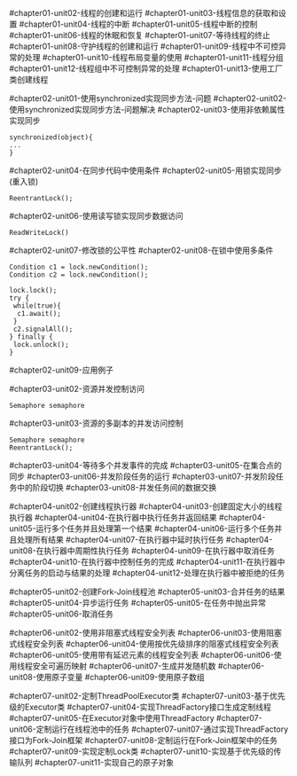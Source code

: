 #chapter01-unit02-线程的创建和运行
#chapter01-unit03-线程信息的获取和设置
#chapter01-unit04-线程的中断
#chapter01-unit05-线程中断的控制
#chapter01-unit06-线程的休眠和恢复
#chapter01-unit07-等待线程的终止
#chapter01-unit08-守护线程的创建和运行
#chapter01-unit09-线程中不可控异常的处理
#chapter01-unit10-线程布局变量的使用
#chapter01-unit11-线程分组
#chapter01-unit12-线程组中不可控制异常的处理
#chapter01-unit13-使用工厂类创建线程

#chapter02-unit01-使用synchronized实现同步方法-问题
#chapter02-unit02-使用synchronized实现同步方法-问题解决
#chapter02-unit03-使用非依赖属性实现同步
```
synchronized(object){
...
}
```
#chapter02-unit04-在同步代码中使用条件
#chapter02-unit05-用锁实现同步(重入锁)
```
ReentrantLock();
```
#chapter02-unit06-使用读写锁实现同步数据访问
```
ReadWriteLock()
```
#chapter02-unit07-修改锁的公平性
#chapter02-unit08-在锁中使用多条件
```
Condition c1 = lock.newCondition();
Condition c2 = lock.newCondition();

lock.lock();
try {
 while(true){
  c1.await();
 }
 c2.signalAll();
} finally {
 lock.unlock();
}
```
#chapter02-unit09-应用例子

#chapter03-unit02-资源并发控制访问
```
Semaphore semaphore
```
#chapter03-unit03-资源的多副本的并发访问控制
```
Semaphore semaphore
ReentrantLock();
```
#chapter03-unit04-等待多个并发事件的完成
#chapter03-unit05-在集合点的同步
#chapter03-unit06-并发阶段任务的运行
#chapter03-unit07-并发阶段任务中的阶段切换
#chapter03-unit08-并发任务间的数据交换

#chapter04-unit02-创建线程执行器
#chapter04-unit03-创建固定大小的线程执行器
#chapter04-unit04-在执行器中执行任务并返回结果
#chapter04-unit05-运行多个任务并且处理第一个结果
#chapter04-unit06-运行多个任务并且处理所有结果
#chapter04-unit07-在执行器中延时执行任务
#chapter04-unit08-在执行器中周期性执行任务
#chapter04-unit09-在执行器中取消任务
#chapter04-unit10-在执行器中控制任务的完成
#chapter04-unit11-在执行器中分离任务的启动与结果的处理
#chapter04-unit12-处理在执行器中被拒绝的任务

#chapter05-unit02-创建Fork-Join线程池
#chapter05-unit03-合并任务的结果
#chapter05-unit04-异步运行任务
#chapter05-unit05-在任务中抛出异常
#chapter05-unit06-取消任务

#chapter06-unit02-使用非阻塞式线程安全列表
#chapter06-unit03-使用阻塞式线程安全列表
#chapter06-unit04-使用按优先级排序的阻塞式线程安全列表
#chapter06-unit05-使用带有延迟元素的线程安全列表
#chapter06-unit06-使用线程安全可遍历映射
#chapter06-unit07-生成并发随机数
#chapter06-unit08-使用原子变量
#chapter06-unit09-使用原子数组

#chapter07-unit02-定制ThreadPoolExecutor类
#chapter07-unit03-基于优先级的Executor类
#chapter07-unit04-实现ThreadFactory接口生成定制线程
#chapter07-unit05-在Executor对象中使用ThreadFactory
#chapter07-unit06-定制运行在线程池中的任务
#chapter07-unit07-通过实现ThreadFactory接口为Fork-Join框架
#chapter07-unit08-定制运行在Fork-Join框架中的任务
#chapter07-unit09-实现定制Lock类
#chapter07-unit10-实现基于优先级的传输队列
#chapter07-unit11-实现自己的原子对象
